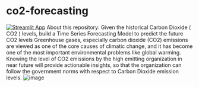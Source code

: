 # co2-forecasting
[![Streamlit App](https://static.streamlit.io/badges/streamlit_badge_black_white.svg)](https://mallikarjunareddy448-co2-forecasting-co2-wxreoh.streamlitapp.com/)
About this repository:
Given the historical Carbon Dioxide ( CO2 ) levels, build a Time Series Forecasting Model to predict the future CO2   levels
Greenhouse gases, especially carbon dioxide (CO2) emissions are viewed as one of the core causes of climatic change, and it has become one of the most important environmental problems like global warming.
Knowing the level of CO2 emissions by the high emitting organization in near future will provide actionable insights, so that the organization can follow the government norms with respect to Carbon Dioxide emission levels.
![image](https://user-images.githubusercontent.com/107167792/189269853-94c136a0-876c-421e-ad97-1f1ba76ec4a9.png)
